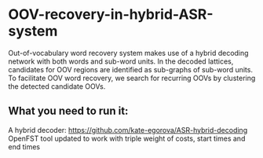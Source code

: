 # OOV-recovery-in-hybrid-ASR-system
Out-of-vocabulary word recovery system makes use of a hybrid decoding network with both words and sub-word units. In the decoded lattices, candidates for OOV regions are identified as sub-graphs of sub-word units. To facilitate OOV word recovery, we search for recurring OOVs by clustering the detected candidate OOVs.

## What you need to run it:
A hybrid decoder: https://github.com/kate-egorova/ASR-hybrid-decoding
OpenFST tool updated to work with triple weight of costs, start times and end times
